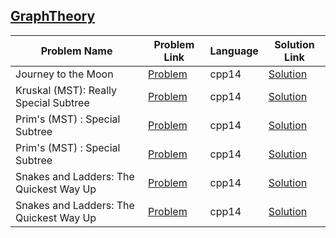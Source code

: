 ## [GraphTheory](https://www.hackerrank.com/domains/algorithms/graph-theory)

|Problem Name|Problem Link|Language|Solution Link|
---|---|---|---
|Journey to the Moon|[Problem](https://www.hackerrank.com/challenges/journey-to-the-moon/problem)|cpp14|[Solution](./journey-to-the-moon.cpp)|
|Kruskal (MST): Really Special Subtree|[Problem](https://www.hackerrank.com/challenges/kruskalmstrsub/problem)|cpp14|[Solution](./kruskalmstrsub.cpp)|
|Prim's (MST) : Special Subtree|[Problem](https://www.hackerrank.com/challenges/primsmstsub/problem)|cpp14|[Solution](./primsmstsub.cpp)|
|Prim's (MST) : Special Subtree|[Problem](https://www.hackerrank.com/challenges/primsmstsub/problem)|cpp14|[Solution](./primsmstsub.cpp)|
|Snakes and Ladders: The Quickest Way Up|[Problem](https://www.hackerrank.com/challenges/the-quickest-way-up/problem)|cpp14|[Solution](./the-quickest-way-up.cpp)|
|Snakes and Ladders: The Quickest Way Up|[Problem](https://www.hackerrank.com/challenges/the-quickest-way-up/problem)|cpp14|[Solution](./the-quickest-way-up.cpp)|
